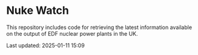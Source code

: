 # Nuke Watch

This repository includes code for retrieving the latest information available on the output of EDF nuclear power plants in the UK.

Last updated: 2025-01-11 15:09